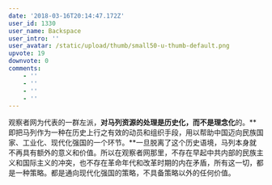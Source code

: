 ```yaml
---
date: '2018-03-16T20:14:47.172Z'
user_id: 1330
user_name: Backspace
user_intro: ''
user_avatar: /static/upload/thumb/small50-u-thumb-default.png
upvote: 19
downvote: 0
comments:
    - ''
    - ''
    - ''
    - ''
---
```


观察者网为代表的一群左派，**对马列资源的处理是历史化，而不是理念化**的。**即把马列作为一种在历史上行之有效的动员和组织手段，用以帮助中国迈向民族国家、工业化、现代化强国的一个环节。**一旦脱离了这个历史语境，马列本身就不再具有额外的意义和价值。所以在观察者网那里，不存在早起中共内部的民族主义和国际主义的冲突，也不存在革命年代和改革时期的内在矛盾，所有这一切，都是一种策略。都是通向现代化强国的策略，不具备策略以外的任何价值。
